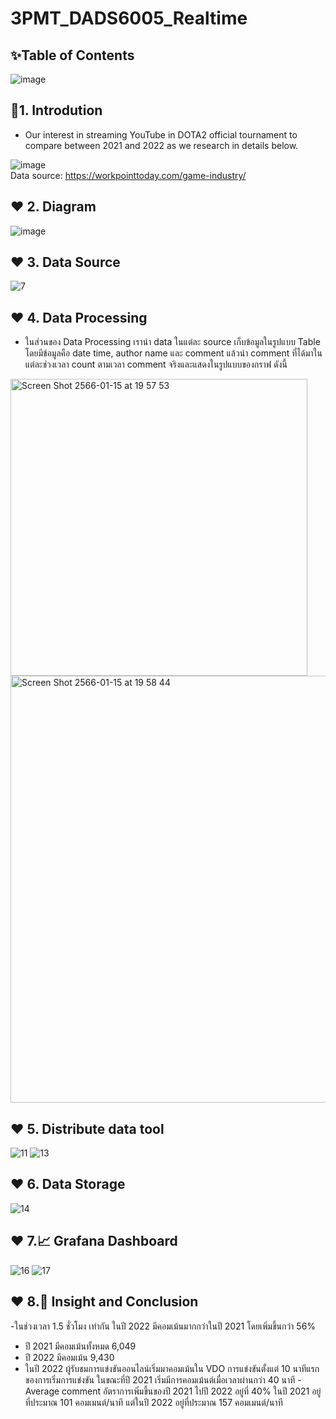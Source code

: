 # 3PMT_DADS6005_Realtime
## ✨Table of Contents
![image](https://user-images.githubusercontent.com/39288060/212537389-56761659-0d8c-4a3b-a202-3092eef83be2.png)

## 🎯1. Introdution
- Our interest in streaming YouTube in DOTA2 official tournament to compare between 2021 and 2022 as we research in details below.

![image](https://user-images.githubusercontent.com/39288060/212537495-eb4e20a2-632e-4220-b76d-cdb88d6f0316.png)
</br> Data source: https://workpointtoday.com/game-industry/

## ❤️ 2. Diagram 
![image](https://user-images.githubusercontent.com/39288060/212538126-30cc640c-272b-4ad9-9ee8-0c056516c1bb.png)

## ❤️ 3. Data Source

![7](https://user-images.githubusercontent.com/97785411/212541279-77c4abc9-fa04-478d-8e8b-4a8425a2e9a7.jpg)

## ❤️ 4. Data Processing
- ในส่วนของ Data Processing เรานำ data ในแต่ละ source เก็บข้อมูลในรูปแบบ Table โดยมีข้อมูลคือ date time, author name และ comment แล้วนำ comment ที่ได้มาในแต่ละช่วงเวลา count ตามเวลา comment จริงและแสดงในรูปแบบของกราฟ ดังนี้


<img width="475" alt="Screen Shot 2566-01-15 at 19 57 53" src="https://user-images.githubusercontent.com/97785411/212542029-e4d0b59d-0cdd-4069-8e31-aaa6456563c7.png">

<img width="683" alt="Screen Shot 2566-01-15 at 19 58 44" src="https://user-images.githubusercontent.com/97785411/212542049-353c6d69-5d34-4294-bcdb-315b5ecb198b.png">


## ❤️ 5. Distribute data tool
![11](https://user-images.githubusercontent.com/97785411/212542131-c154d430-a0d0-4e2a-9196-cd97731853da.jpg)
![13](https://user-images.githubusercontent.com/97785411/212542137-4d1f1a06-3ec6-4565-8e08-f64d8eb66a5d.jpg)


## ❤️ 6. Data Storage
![14](https://user-images.githubusercontent.com/97785411/212542160-451bb0f9-c1b3-44eb-9783-3639d4519308.jpg)

## ❤️ 7.📈 Grafana Dashboard

![16](https://user-images.githubusercontent.com/97785411/212542182-083d7568-a0a7-45ce-9691-4829b557a276.jpg)
![17](https://user-images.githubusercontent.com/97785411/212542201-b354eed4-f789-45f0-92bc-cd831136dafc.jpg)

## ❤️ 8.🔦 Insight and Conclusion
-ในช่วงเวลา 1.5 ชั่วโมง เท่ากัน ในปี 2022 มีคอมเม้นมากกว่าในปี 2021 โดยเพิ่มขึ้นกว่า 56% 
 - ปี 2021 มีคอมเม้นทั้งหมด 6,049
 - ปี 2022 มีคอมเม้น 9,430
- ในปี 2022 ผู้รับชมการแข่งขันออนไลน์เริ่มมาคอมเม้นใน VDO การแข่งขันตั้งแต่ 10 นาทีแรกของการเริ่มการแข่งขัน ในขณะที่ปี 2021 เริ่มมีการคอมเม้นต์เมื่อเวลาผ่านกว่า 40 นาที
-Average comment อัตราการเพิ่มขึ้นของปี 2021 ไปปี 2022 อยู่ที่ 40%
ในปี 2021 อยู่ที่ประมาณ 101 คอมเมนต์/นาที 
แต่ในปี 2022 อยู่ที่ประมาณ 157 คอมเมนต์/นาที




